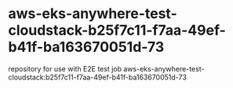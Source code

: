 # aws-eks-anywhere-test-cloudstack-b25f7c11-f7aa-49ef-b41f-ba163670051d-73
repository for use with E2E test job aws-eks-anywhere-test-cloudstack:b25f7c11-f7aa-49ef-b41f-ba163670051d-73
